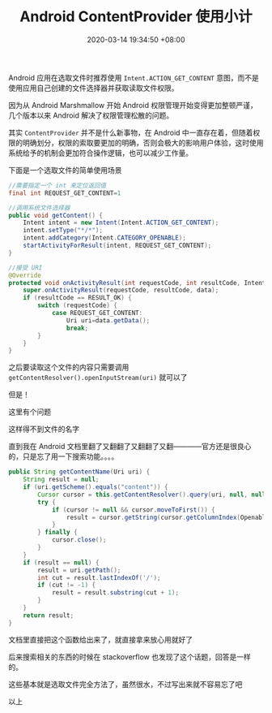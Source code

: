 ﻿---
title: Android ContentProvider 使用小计
date: 2020-03-14 19:34:50 +08:00
categories:
  - Tip
tags:
  - Android
  - Code
img: "./images/bg-test.jpg"
---

Android 应用在选取文件时推荐使用 `Intent.ACTION_GET_CONTENT` 意图，而不是使用应用自己创建的文件选择器并获取读取文件权限。

因为从 Android Marshmallow 开始 Android 权限管理开始变得更加整顿严谨，几个版本以来 Android 解决了权限管理松散的问题。

其实 `ContentProvider` 并不是什么新事物，在 Android 中一直存在着，但随着权限的明确划分，权限的索取要更加的明确，否则会极大的影响用户体验，这时使用系统给予的机制会更加符合操作逻辑，也可以减少工作量。

<!-- more -->

下面是一个选取文件的简单使用场景

```java
//需要指定一个 int 来定位返回值
final int REQUEST_GET_CONTENT=1

//调用系统文件选择器
public void getContent() {
	Intent intent = new Intent(Intent.ACTION_GET_CONTENT);
	intent.setType("*/*");
	intent.addCategory(Intent.CATEGORY_OPENABLE);
	startActivityForResult(intent, REQUEST_GET_CONTENT);
}
```

```java
//接受 URI
@Override
protected void onActivityResult(int requestCode, int resultCode, Intent data) {
	super.onActivityResult(requestCode, resultCode, data);
	if (resultCode == RESULT_OK) {
		switch (requestCode) {
			case REQUEST_GET_CONTENT:
				Uri uri=data.getData();
				break;
		}
	}
}
```

之后要读取这个文件的内容只需要调用 `getContentResolver().openInputStream(uri)` 就可以了

但是！

这里有个问题

这样得不到文件的名字

直到我在 Android 文档里翻了又翻翻了又翻翻了又翻————官方还是很良心的，只是忘了用一下搜索功能。。。。

```java
public String getContentName(Uri uri) {
	String result = null;
	if (uri.getScheme().equals("content")) {
		Cursor cursor = this.getContentResolver().query(uri, null, null, null, null);
		try {
			if (cursor != null && cursor.moveToFirst()) {
				result = cursor.getString(cursor.getColumnIndex(OpenableColumns.DISPLAY_NAME));
			}
		} finally {
			cursor.close();
		}
	}
	if (result == null) {
		result = uri.getPath();
		int cut = result.lastIndexOf('/');
		if (cut != -1) {
			result = result.substring(cut + 1);
		}
	}
	return result;
}

```

文档里直接把这个函数给出来了，就直接拿来放心用就好了

后来搜索相关的东西的时候在 stackoverflow 也发现了这个话题，回答是一样的。

这些基本就是选取文件完全方法了，虽然很水，不过写出来就不容易忘了吧

以上
